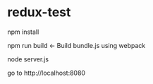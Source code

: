 # redux-test

npm install

npm run build <- Build bundle.js using webpack

node server.js

go to http://localhost:8080
